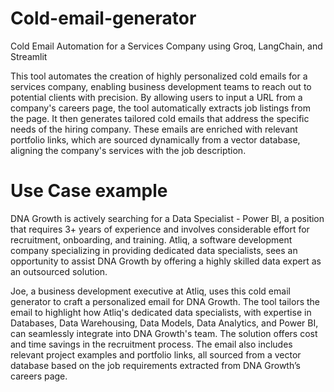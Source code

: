 # Cold-email-generator

Cold Email Automation for a Services Company using Groq, LangChain, and Streamlit

This tool automates the creation of highly personalized cold emails for a services company, enabling business development teams to reach out to potential clients with precision. By allowing users to input a URL from a company's careers page, the tool automatically extracts job listings from the page. It then generates tailored cold emails that address the specific needs of the hiring company. These emails are enriched with relevant portfolio links, which are sourced dynamically from a vector database, aligning the company's services with the job description.

# Use Case example

DNA Growth is actively searching for a Data Specialist - Power BI, a position that requires 3+ years of experience and involves considerable effort for recruitment, onboarding, and training. Atliq, a software development company specializing in providing dedicated data specialists, sees an opportunity to assist DNA Growth by offering a highly skilled data expert as an outsourced solution.

Joe, a business development executive at Atliq, uses this cold email generator to craft a personalized email for DNA Growth. The tool tailors the email to highlight how Atliq's dedicated data specialists, with expertise in Databases, Data Warehousing, Data Models, Data Analytics, and Power BI, can seamlessly integrate into DNA Growth's team. The solution offers cost and time savings in the recruitment process. The email also includes relevant project examples and portfolio links, all sourced from a vector database based on the job requirements extracted from DNA Growth’s careers page.

